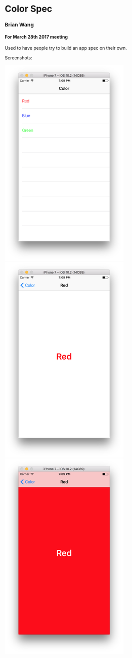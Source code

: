 # Color Spec
### Brian Wang
#### For March 28th 2017 meeting

Used to have people try to build an app spec on their own.

Screenshots:

<img src="firstscreen.png" width="375">
<img src="secondscreen.png" width="375">
<img src="thirdscreen.png" width="375">
